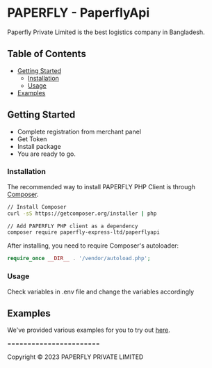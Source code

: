 # PAPERFLY - PaperflyApi


Paperfly Private Limited is the best logistics company in Bangladesh.


## Table of Contents

- [Getting Started](#getting-started)
  - [Installation](#installation)
  - [Usage](#usage)
- [Examples](#examples)


## Getting Started


- Complete registration from merchant panel
- Get Token
- Install package
- You are ready to go.



### Installation

The recommended way to install PAPERFLY PHP Client is through [Composer](https://getcomposer.org).

```bash
// Install Composer
curl -sS https://getcomposer.org/installer | php

// Add PAPERFLY PHP client as a dependency
composer require paperfly-express-ltd/paperflyapi
```

After installing, you need to require Composer's autoloader:

```php
require_once __DIR__ . '/vendor/autoload.php';
```

### Usage

Check variables in .env file and change the variables accordingly

## Examples

We've provided various examples for you to try out [here](https://github.com/Paperfly-Express-Ltd/paperflyapi/tree/main/examples).

=======================

Copyright &copy; 2023 PAPERFLY PRIVATE LIMITED
